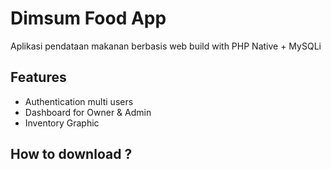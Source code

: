 # Dimsum Food App
Aplikasi pendataan makanan berbasis web build with PHP Native + MySQLi
## Features
- Authentication multi users
- Dashboard for Owner & Admin
- Inventory Graphic

## How to download ?
